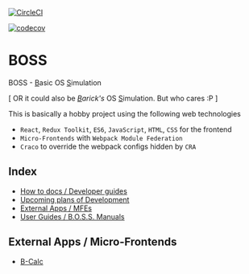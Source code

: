 [![CircleCI](https://dl.circleci.com/status-badge/img/gh/codotronix/boss/tree/main.svg?style=svg)](https://dl.circleci.com/status-badge/redirect/gh/codotronix/boss/tree/main)

[![codecov](https://codecov.io/gh/codotronix/boss/graph/badge.svg?token=9mqSytQHhR)](https://codecov.io/gh/codotronix/boss)

# BOSS
BOSS - <u>B</u>asic OS <u>S</u>imulation

[ OR it could also be *<u>B</u>arick's* OS <u>S</u>imulation. But who cares :P ]

This is basically a hobby project using the following web technologies
- `React`, `Redux Toolkit`, `ES6`, `JavaScript`, `HTML`, `CSS` for the frontend
- `Micro-Frontends` with `Webpack Module Federation`
- `Craco` to override the webpack configs hidden by `CRA` 


## Index
- [How to docs / Developer guides](./docs/developer-guides/How-tos.md)
- [Upcoming plans of Development](./docs/Upcoming.md)
- [External Apps / MFEs](#external-apps--micro-frontends)
- [User Guides / B.O.S.S. Manuals](./docs/user-guides/index.md)


## External Apps / Micro-Frontends
- [B-Calc](https://github.com/codotronix/bcalc)
